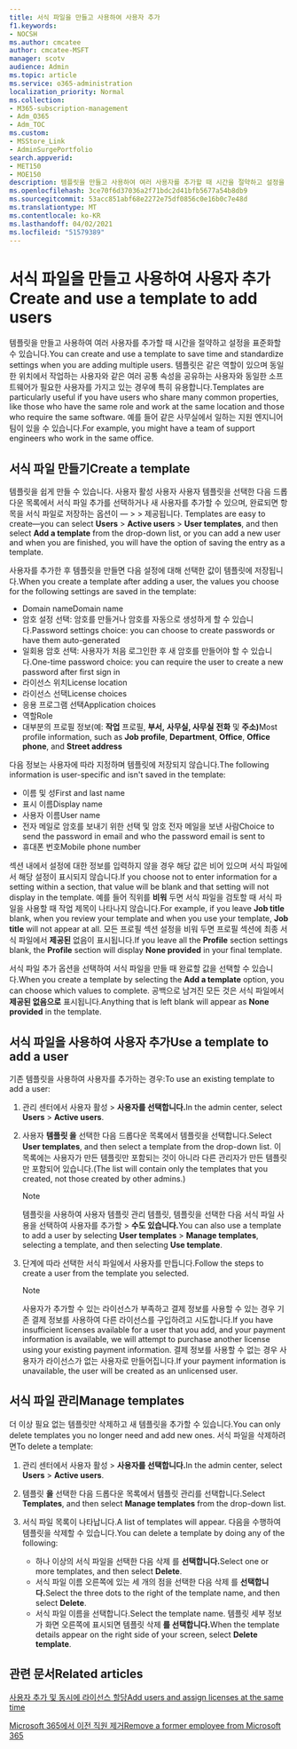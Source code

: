 ```yaml
---
title: 서식 파일을 만들고 사용하여 사용자 추가
f1.keywords:
- NOCSH
ms.author: cmcatee
author: cmcatee-MSFT
manager: scotv
audience: Admin
ms.topic: article
ms.service: o365-administration
localization_priority: Normal
ms.collection:
- M365-subscription-management
- Adm_O365
- Adm_TOC
ms.custom:
- MSStore_Link
- AdminSurgePortfolio
search.appverid:
- MET150
- MOE150
description: 템플릿을 만들고 사용하여 여러 사용자를 추가할 때 시간을 절약하고 설정을 표준화할 수 있습니다.
ms.openlocfilehash: 3ce70f6d37036a2f71bdc2d41bfb5677a54b8db9
ms.sourcegitcommit: 53acc851abf68e2272e75df0856c0e16b0c7e48d
ms.translationtype: MT
ms.contentlocale: ko-KR
ms.lasthandoff: 04/02/2021
ms.locfileid: "51579389"
---
```

# <a name="create-and-use-a-template-to-add-users"></a><span data-ttu-id="80929-103">서식 파일을 만들고 사용하여 사용자 추가</span><span class="sxs-lookup"><span data-stu-id="80929-103">Create and use a template to add users</span></span>

<span data-ttu-id="80929-104">템플릿을 만들고 사용하여 여러 사용자를 추가할 때 시간을 절약하고 설정을 표준화할 수 있습니다.</span><span class="sxs-lookup"><span data-stu-id="80929-104">You can create and use a template to save time and standardize settings when you are adding multiple users.</span></span> <span data-ttu-id="80929-105">템플릿은 같은 역할이 있으며 동일한 위치에서 작업하는 사용자와 같은 여러 공통 속성을 공유하는 사용자와 동일한 소프트웨어가 필요한 사용자를 가지고 있는 경우에 특히 유용합니다.</span><span class="sxs-lookup"><span data-stu-id="80929-105">Templates are particularly useful if you have users who share many common properties, like those who have the same role and work at the same location and those who require the same software.</span></span> <span data-ttu-id="80929-106">예를 들어 같은 사무실에서 일하는 지원 엔지니어 팀이 있을 수 있습니다.</span><span class="sxs-lookup"><span data-stu-id="80929-106">For example, you might have a team of support engineers who work in the same office.</span></span>  

## <a name="create-a-template"></a><span data-ttu-id="80929-107">서식 파일 만들기</span><span class="sxs-lookup"><span data-stu-id="80929-107">Create a template</span></span>

<span data-ttu-id="80929-108">템플릿을 쉽게 만들 수 있습니다. 사용자 활성 사용자 사용자 템플릿을 선택한 다음 드롭다운 목록에서 서식 파일 추가를 선택하거나 새 사용자를 추가할 수 있으며, 완료되면 항목을 서식 파일로 저장하는 옵션이 &mdash;   >    >  제공됩니다. </span><span class="sxs-lookup"><span data-stu-id="80929-108">Templates are easy to create&mdash;you can select **Users** > **Active users** > **User templates**, and then select **Add a template** from the drop-down list, or you can add a new user and when you are finished, you will have the option of saving the entry as a template.</span></span>

<span data-ttu-id="80929-109">사용자를 추가한 후 템플릿을 만들면 다음 설정에 대해 선택한 값이 템플릿에 저장됩니다.</span><span class="sxs-lookup"><span data-stu-id="80929-109">When you create a template after adding a user, the values you choose for the following settings are saved in the template:</span></span>

- <span data-ttu-id="80929-110">Domain name</span><span class="sxs-lookup"><span data-stu-id="80929-110">Domain name</span></span>
- <span data-ttu-id="80929-111">암호 설정 선택: 암호를 만들거나 암호를 자동으로 생성하게 할 수 있습니다.</span><span class="sxs-lookup"><span data-stu-id="80929-111">Password settings choice: you can choose to create passwords or have them auto-generated</span></span>
- <span data-ttu-id="80929-112">일회용 암호 선택: 사용자가 처음 로그인한 후 새 암호를 만들어야 할 수 있습니다.</span><span class="sxs-lookup"><span data-stu-id="80929-112">One-time password choice: you can require the user to create a new password after first sign in</span></span>
- <span data-ttu-id="80929-113">라이선스 위치</span><span class="sxs-lookup"><span data-stu-id="80929-113">License location</span></span>
- <span data-ttu-id="80929-114">라이선스 선택</span><span class="sxs-lookup"><span data-stu-id="80929-114">License choices</span></span>
- <span data-ttu-id="80929-115">응용 프로그램 선택</span><span class="sxs-lookup"><span data-stu-id="80929-115">Application choices</span></span>
- <span data-ttu-id="80929-116">역할</span><span class="sxs-lookup"><span data-stu-id="80929-116">Role</span></span>
- <span data-ttu-id="80929-117">대부분의 프로필 정보(예: **작업** 프로필, **부서,** **사무실, 사무실** **전화** 및 **주소)**</span><span class="sxs-lookup"><span data-stu-id="80929-117">Most profile information, such as **Job profile**, **Department**, **Office**, **Office phone**, and **Street address**</span></span> 

<span data-ttu-id="80929-118">다음 정보는 사용자에 따라 지정하며 템플릿에 저장되지 않습니다.</span><span class="sxs-lookup"><span data-stu-id="80929-118">The following information is user-specific and isn't saved in the template:</span></span>

- <span data-ttu-id="80929-119">이름 및 성</span><span class="sxs-lookup"><span data-stu-id="80929-119">First and last name</span></span>
- <span data-ttu-id="80929-120">표시 이름</span><span class="sxs-lookup"><span data-stu-id="80929-120">Display name</span></span>
- <span data-ttu-id="80929-121">사용자 이름</span><span class="sxs-lookup"><span data-stu-id="80929-121">User name</span></span>
- <span data-ttu-id="80929-122">전자 메일로 암호를 보내기 위한 선택 및 암호 전자 메일을 보낸 사람</span><span class="sxs-lookup"><span data-stu-id="80929-122">Choice to send the password in email and who the password email is sent to</span></span>
- <span data-ttu-id="80929-123">휴대폰 번호</span><span class="sxs-lookup"><span data-stu-id="80929-123">Mobile phone number</span></span>

<span data-ttu-id="80929-124">섹션 내에서 설정에 대한 정보를 입력하지 않을 경우 해당 값은 비어 있으며 서식 파일에서 해당 설정이 표시되지 않습니다.</span><span class="sxs-lookup"><span data-stu-id="80929-124">If you choose not to enter information for a setting within a section, that value will be blank and that setting will not display in the template.</span></span> <span data-ttu-id="80929-125">예를 들어 직위를 **비워** 두면 서식 파일을 검토할 때  서식 파일을 사용할 때 작업 제목이 나타나지 않습니다.</span><span class="sxs-lookup"><span data-stu-id="80929-125">For example, if you leave **Job title** blank, when you review your template and when you use your template, **Job title** will not appear at all.</span></span> <span data-ttu-id="80929-126">모든 프로필 섹션  설정을 비워  두면 프로필 섹션에 최종 서식 파일에서 **제공된** 없음이 표시됩니다.</span><span class="sxs-lookup"><span data-stu-id="80929-126">If you leave all the **Profile** section settings blank, the **Profile** section will display **None provided** in your final template.</span></span>

<span data-ttu-id="80929-127">서식 파일 추가 옵션을 선택하여  서식 파일을 만들 때 완료할 값을 선택할 수 있습니다.</span><span class="sxs-lookup"><span data-stu-id="80929-127">When you create a template by selecting the **Add a template** option, you can choose which values to complete.</span></span> <span data-ttu-id="80929-128">공백으로 남겨진 모든 것은 서식 파일에서 **제공된 없음으로** 표시됩니다.</span><span class="sxs-lookup"><span data-stu-id="80929-128">Anything that is left blank will appear as **None provided** in the template.</span></span>

## <a name="use-a-template-to-add-a-user"></a><span data-ttu-id="80929-129">서식 파일을 사용하여 사용자 추가</span><span class="sxs-lookup"><span data-stu-id="80929-129">Use a template to add a user</span></span>

<span data-ttu-id="80929-130">기존 템플릿을 사용하여 사용자를 추가하는 경우:</span><span class="sxs-lookup"><span data-stu-id="80929-130">To use an existing template to add a user:</span></span>

1. <span data-ttu-id="80929-131">관리 센터에서 사용자 활성  >  **사용자를 선택합니다.**</span><span class="sxs-lookup"><span data-stu-id="80929-131">In the admin center, select **Users** > **Active users**.</span></span>

2. <span data-ttu-id="80929-132">사용자 **템플릿 을** 선택한 다음 드롭다운 목록에서 템플릿을 선택합니다.</span><span class="sxs-lookup"><span data-stu-id="80929-132">Select **User templates**, and then select a template from the drop-down list.</span></span> <span data-ttu-id="80929-133">이 목록에는 사용자가 만든 템플릿만 포함되는 것이 아니라 다른 관리자가 만든 템플릿만 포함되어 있습니다.</span><span class="sxs-lookup"><span data-stu-id="80929-133">(The list will contain only the templates that you created, not those created by other admins.)</span></span>

   > [!NOTE]
   > <span data-ttu-id="80929-134">템플릿을 사용하여 사용자 템플릿 관리 템플릿, 템플릿을 선택한 다음 서식 파일 사용을 선택하여 사용자를 추가할  >   **수도 있습니다.**</span><span class="sxs-lookup"><span data-stu-id="80929-134">You can also use a template to add a user by selecting **User templates** > **Manage templates**, selecting a template, and then selecting **Use template**.</span></span>

3. <span data-ttu-id="80929-135">단계에 따라 선택한 서식 파일에서 사용자를 만듭니다.</span><span class="sxs-lookup"><span data-stu-id="80929-135">Follow the steps to create a user from the template you selected.</span></span>

   > [!NOTE]
   > <span data-ttu-id="80929-136">사용자가 추가할 수 있는 라이선스가 부족하고 결제 정보를 사용할 수 있는 경우 기존 결제 정보를 사용하여 다른 라이선스를 구입하려고 시도합니다.</span><span class="sxs-lookup"><span data-stu-id="80929-136">If you have insufficient licenses available for a user that you add, and your payment information is available, we will attempt to purchase another license using your existing payment information.</span></span> <span data-ttu-id="80929-137">결제 정보를 사용할 수 없는 경우 사용자가 라이선스가 없는 사용자로 만들어집니다.</span><span class="sxs-lookup"><span data-stu-id="80929-137">If your payment information is unavailable, the user will be created as an unlicensed user.</span></span>

## <a name="manage-templates"></a><span data-ttu-id="80929-138">서식 파일 관리</span><span class="sxs-lookup"><span data-stu-id="80929-138">Manage templates</span></span>

<span data-ttu-id="80929-139">더 이상 필요 없는 템플릿만 삭제하고 새 템플릿을 추가할 수 있습니다.</span><span class="sxs-lookup"><span data-stu-id="80929-139">You can only delete templates you no longer need and add new ones.</span></span> <span data-ttu-id="80929-140">서식 파일을 삭제하려면</span><span class="sxs-lookup"><span data-stu-id="80929-140">To delete a template:</span></span>

1. <span data-ttu-id="80929-141">관리 센터에서 사용자 활성  >  **사용자를 선택합니다.**</span><span class="sxs-lookup"><span data-stu-id="80929-141">In the admin center, select **Users** > **Active users**.</span></span>

2. <span data-ttu-id="80929-142">템플릿 **을** 선택한  다음 드롭다운 목록에서 템플릿 관리를 선택합니다.</span><span class="sxs-lookup"><span data-stu-id="80929-142">Select **Templates**, and then select **Manage templates** from the drop-down list.</span></span>

3. <span data-ttu-id="80929-143">서식 파일 목록이 나타납니다.</span><span class="sxs-lookup"><span data-stu-id="80929-143">A list of templates will appear.</span></span> <span data-ttu-id="80929-144">다음을 수행하여 템플릿을 삭제할 수 있습니다.</span><span class="sxs-lookup"><span data-stu-id="80929-144">You can delete a template by doing any of the following:</span></span>
    - <span data-ttu-id="80929-145">하나 이상의 서식 파일을 선택한 다음 삭제 를 **선택합니다.**</span><span class="sxs-lookup"><span data-stu-id="80929-145">Select one or more templates, and then select **Delete**.</span></span> 
    - <span data-ttu-id="80929-146">서식 파일 이름 오른쪽에 있는 세 개의 점을 선택한 다음 삭제 를 **선택합니다.**</span><span class="sxs-lookup"><span data-stu-id="80929-146">Select the three dots to the right of the template name, and then select **Delete**.</span></span>
    - <span data-ttu-id="80929-147">서식 파일 이름을 선택합니다.</span><span class="sxs-lookup"><span data-stu-id="80929-147">Select the template name.</span></span> <span data-ttu-id="80929-148">템플릿 세부 정보가 화면 오른쪽에 표시되면 템플릿 삭제 **를 선택합니다.**</span><span class="sxs-lookup"><span data-stu-id="80929-148">When the template details appear on the right side of your screen, select **Delete template**.</span></span>

## <a name="related-articles"></a><span data-ttu-id="80929-149">관련 문서</span><span class="sxs-lookup"><span data-stu-id="80929-149">Related articles</span></span>

[<span data-ttu-id="80929-150">사용자 추가 및 동시에 라이선스 할당</span><span class="sxs-lookup"><span data-stu-id="80929-150">Add users and assign licenses at the same time</span></span>](add-users.md)

[<span data-ttu-id="80929-151">Microsoft 365에서 이전 직원 제거</span><span class="sxs-lookup"><span data-stu-id="80929-151">Remove a former employee from Microsoft 365</span></span>](remove-former-employee.md)
  
